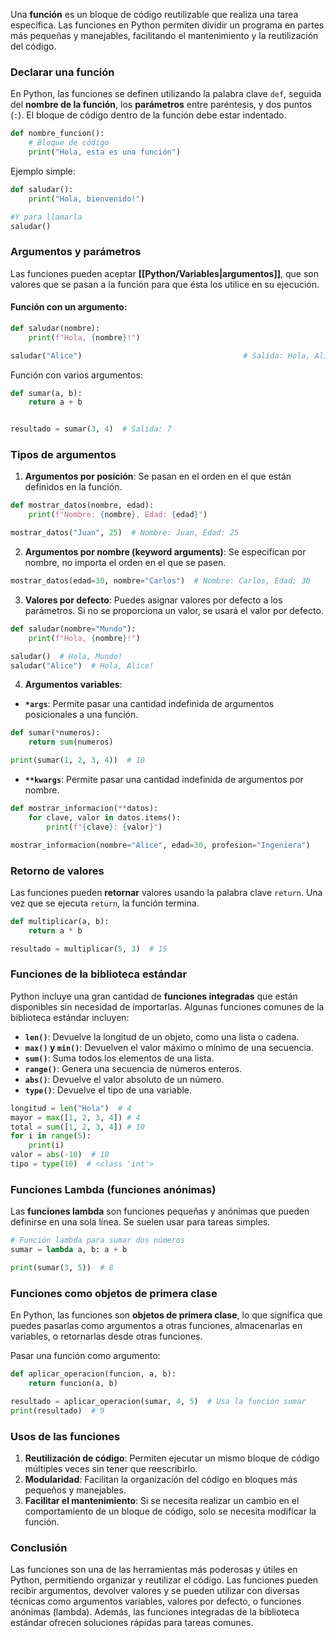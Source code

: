Una **función** es un bloque de código reutilizable que realiza una tarea específica. Las funciones en Python permiten dividir un programa en partes más pequeñas y manejables, facilitando el mantenimiento y la reutilización del código.

### Declarar una función

En Python, las funciones se definen utilizando la palabra clave `def`, seguida del **nombre de la función**, los **parámetros** entre paréntesis, y dos puntos (`:`). El bloque de código dentro de la función debe estar indentado.

```python
def nombre_funcion():
    # Bloque de código
    print("Hola, esta es una función")
```

Ejemplo simple:

```python
def saludar():
    print("Hola, bienvenido!")

#Y para llamarla
saludar()
```


### Argumentos y parámetros

Las funciones pueden aceptar **[[Python/Variables|argumentos]]**, que son valores que se pasan a la función para que ésta los utilice en su ejecución.

#### Función con un argumento:

```python
def saludar(nombre):
    print(f"Hola, {nombre}!")

saludar("Alice")                                    # Salida: Hola, Alice!
```

Función con varios argumentos:

```python
def sumar(a, b):
    return a + b


resultado = sumar(3, 4)  # Salida: 7
```

### Tipos de argumentos

1. **Argumentos por posición**: Se pasan en el orden en el que están definidos en la función.

```python
def mostrar_datos(nombre, edad):
    print(f"Nombre: {nombre}, Edad: {edad}")

mostrar_datos("Juan", 25)  # Nombre: Juan, Edad: 25
```

2. **Argumentos por nombre (keyword arguments)**: Se especifican por nombre, no importa el orden en el que se pasen.

```python
mostrar_datos(edad=30, nombre="Carlos")  # Nombre: Carlos, Edad: 30
```

3. **Valores por defecto**: Puedes asignar valores por defecto a los parámetros. Si no se proporciona un valor, se usará el valor por defecto.

```python
def saludar(nombre="Mundo"):
    print(f"Hola, {nombre}!")

saludar()  # Hola, Mundo!
saludar("Alice")  # Hola, Alice!
```

4. **Argumentos variables**:

- **`*args`**: Permite pasar una cantidad indefinida de argumentos posicionales a una función.
```python
def sumar(*numeros):
    return sum(numeros)

print(sumar(1, 2, 3, 4))  # 10

```

- **`**kwargs`**: Permite pasar una cantidad indefinida de argumentos por nombre.
```python
def mostrar_informacion(**datos):
    for clave, valor in datos.items():
        print(f"{clave}: {valor}")

mostrar_informacion(nombre="Alice", edad=30, profesion="Ingeniera")
```

### Retorno de valores

Las funciones pueden **retornar** valores usando la palabra clave `return`. Una vez que se ejecuta `return`, la función termina.

```python
def multiplicar(a, b):
    return a * b

resultado = multiplicar(5, 3)  # 15
```

### Funciones de la biblioteca estándar

Python incluye una gran cantidad de **funciones integradas** que están disponibles sin necesidad de importarlas. Algunas funciones comunes de la biblioteca estándar incluyen:

- **`len()`**: Devuelve la longitud de un objeto, como una lista o cadena.
- **`max()` y `min()`**: Devuelven el valor máximo o mínimo de una secuencia.
- **`sum()`**: Suma todos los elementos de una lista.
- **`range()`**: Genera una secuencia de números enteros.
- **`abs()`**: Devuelve el valor absoluto de un número.
- **`type()`**: Devuelve el tipo de una variable.
```python
longitud = len("Hola")  # 4
mayor = max([1, 2, 3, 4]) # 4
total = sum([1, 2, 3, 4]) # 10
for i in range(5):
    print(i)
valor = abs(-10)  # 10
tipo = type(10)  # <class 'int'>
```

### Funciones Lambda (funciones anónimas)

Las **funciones lambda** son funciones pequeñas y anónimas que pueden definirse en una sola línea. Se suelen usar para tareas simples.

```python
# Función lambda para sumar dos números
sumar = lambda a, b: a + b

print(sumar(3, 5))  # 8
```

### Funciones como objetos de primera clase

En Python, las funciones son **objetos de primera clase**, lo que significa que puedes pasarlas como argumentos a otras funciones, almacenarlas en variables, o retornarlas desde otras funciones.

Pasar una función como argumento:

```python
def aplicar_operacion(funcion, a, b):
    return funcion(a, b)

resultado = aplicar_operacion(sumar, 4, 5)  # Usa la función sumar
print(resultado)  # 9
```

### Usos de las funciones

1. **Reutilización de código**: Permiten ejecutar un mismo bloque de código múltiples veces sin tener que reescribirlo.
2. **Modularidad**: Facilitan la organización del código en bloques más pequeños y manejables.
3. **Facilitar el mantenimiento**: Si se necesita realizar un cambio en el comportamiento de un bloque de código, solo se necesita modificar la función.

### Conclusión

Las funciones son una de las herramientas más poderosas y útiles en Python, permitiendo organizar y reutilizar el código. Las funciones pueden recibir argumentos, devolver valores y se pueden utilizar con diversas técnicas como argumentos variables, valores por defecto, o funciones anónimas (lambda). Además, las funciones integradas de la biblioteca estándar ofrecen soluciones rápidas para tareas comunes.